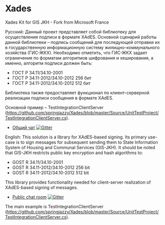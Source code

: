 # Xades
Xades Kit for GIS JKH - Fork from Microsoft France

Русский:
Данный проект представляет собой библиотеку для осуществления подписи в формате XAdES. Основной сценарий работы данной библиотеки – подпись сообщений для последующей отправки их в государственную информационную систему жилищно-коммунального хозяйства (ГИС-ЖКХ). Необходимо отметить, что ГИС-ЖКХ задает ограничения по форматам алгоритмов шифрования и хеширования, а именно, алгоритм подписи должен быть:
* ГОСТ Р 34.11/34.10-2001
* ГОСТ Р 34.11-2012/34.10-2012 256 бит
* ГОСТ Р 34.11-2012/34.10-2012 512 бит

Библиотека также предоставляет функционал по клиент-серверной реализации подписи сообщения в формате XAdES. 

Основной пример – TestIntegrationClientServer (https://github.com/springjazzy/Xades/blob/master/Source/UnitTestProject/TestIntegrationClientServer.cs).


* [Общий чат](https://gitter.im/springjazzy/GIS_JKH_Integration) [![Gitter](https://badges.gitter.im/Join%20Chat.svg)](https://gitter.im/springjazzy/GIS_JKH_Integration?utm_source=badge&utm_medium=badge&utm_campaign=pr-badge)


English:
This solution is a library for XAdES-based signing. Its primary use-case is to sign messages for subsequent sending them to State Information System of Housing and Communal Services (GIS-JKH). It should be noted that GIS-JKH restricts public key encryption and hash algorithms to:
* GOST R 34.11/34.10-2001
* GOST R 34.11-2012/34.10-2012 256 bit
* GOST R 34.11-2012/34.10-2012 512 bit

This library provides functionality needed for client-server realization of XAdES-based signing of messages.


* [Public chat room](https://gitter.im/springjazzy/GIS_JKH_Integration) [![Gitter](https://badges.gitter.im/Join%20Chat.svg)](https://gitter.im/springjazzy/GIS_JKH_Integration?utm_source=badge&utm_medium=badge&utm_campaign=pr-badge)

The main example is TestIntegrationClientServer (https://github.com/springjazzy/Xades/blob/master/Source/UnitTestProject/TestIntegrationClientServer.cs).

